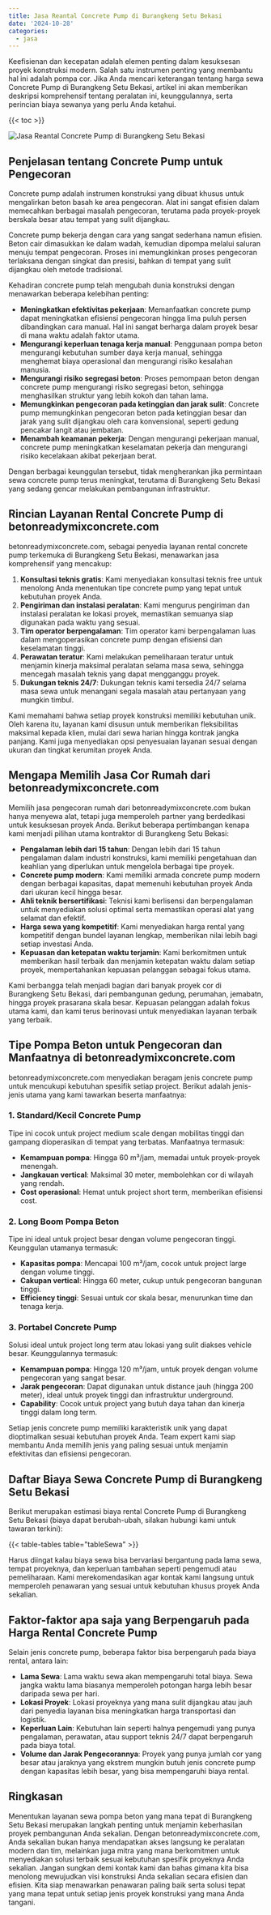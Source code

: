 ```yaml
---
title: Jasa Reantal Concrete Pump di Burangkeng Setu Bekasi
date: '2024-10-28'
categories:
  - jasa
---
```


Keefisienan dan kecepatan adalah elemen penting dalam kesuksesan proyek konstruksi modern. Salah satu instrumen penting yang membantu hal ini adalah pompa cor. Jika Anda mencari keterangan tentang harga sewa Concrete Pump di Burangkeng Setu Bekasi, artikel ini akan memberikan deskripsi komprehensif tentang peralatan ini, keunggulannya, serta perincian biaya sewanya yang perlu Anda ketahui.

{{< toc >}}

![Jasa Reantal Concrete Pump di Burangkeng Setu Bekasi](https://betoncor8.github.io/pump/concrete-pump%20(17).png)

## Penjelasan tentang Concrete Pump untuk Pengecoran

Concrete pump adalah instrumen konstruksi yang dibuat khusus untuk mengalirkan beton basah ke area pengecoran. Alat ini sangat efisien dalam memecahkan berbagai masalah pengecoran, terutama pada proyek-proyek berskala besar atau tempat yang sulit dijangkau.

Concrete pump bekerja dengan cara yang sangat sederhana namun efisien. Beton cair dimasukkan ke dalam wadah, kemudian dipompa melalui saluran menuju tempat pengecoran. Proses ini memungkinkan proses pengecoran terlaksana dengan singkat dan presisi, bahkan di tempat yang sulit dijangkau oleh metode tradisional.

Kehadiran concrete pump telah mengubah dunia konstruksi dengan menawarkan beberapa kelebihan penting:

- **Meningkatkan efektivitas pekerjaan**: Memanfaatkan concrete pump dapat meningkatkan efisiensi pengecoran hingga lima puluh persen dibandingkan cara manual. Hal ini sangat berharga dalam proyek besar di mana waktu adalah faktor utama.
- **Mengurangi keperluan tenaga kerja manual**: Penggunaan pompa beton mengurangi kebutuhan sumber daya kerja manual, sehingga menghemat biaya operasional dan mengurangi risiko kesalahan manusia.
- **Mengurangi risiko segregasi beton**: Proses pemompaan beton dengan concrete pump mengurangi risiko segregasi beton, sehingga menghasilkan struktur yang lebih kokoh dan tahan lama.
- **Memungkinkan pengecoran pada ketinggian dan jarak sulit**: Concrete pump memungkinkan pengecoran beton pada ketinggian besar dan jarak yang sulit dijangkau oleh cara konvensional, seperti gedung pencakar langit atau jembatan.
- **Menambah keamanan pekerja**: Dengan mengurangi pekerjaan manual, concrete pump meningkatkan keselamatan pekerja dan mengurangi risiko kecelakaan akibat pekerjaan berat.

Dengan berbagai keunggulan tersebut, tidak mengherankan jika permintaan sewa concrete pump terus meningkat, terutama di Burangkeng Setu Bekasi yang sedang gencar melakukan pembangunan infrastruktur.

## Rincian Layanan Rental Concrete Pump di betonreadymixconcrete.com

betonreadymixconcrete.com, sebagai penyedia layanan rental concrete pump terkemuka di Burangkeng Setu Bekasi, menawarkan jasa komprehensif yang mencakup:

1. **Konsultasi teknis gratis**: Kami menyediakan konsultasi teknis free untuk menolong Anda menentukan tipe concrete pump yang tepat untuk kebutuhan proyek Anda.
2. **Pengiriman dan instalasi peralatan**: Kami mengurus pengiriman dan instalasi peralatan ke lokasi proyek, memastikan semuanya siap digunakan pada waktu yang sesuai.
3. **Tim operator berpengalaman**: Tim operator kami berpengalaman luas dalam mengoperasikan concrete pump dengan efisiensi dan keselamatan tinggi.
4. **Perawatan teratur**: Kami melakukan pemeliharaan teratur untuk menjamin kinerja maksimal peralatan selama masa sewa, sehingga mencegah masalah teknis yang dapat mengganggu proyek.
5. **Dukungan teknis 24/7**: Dukungan teknis kami tersedia 24/7 selama masa sewa untuk menangani segala masalah atau pertanyaan yang mungkin timbul.

Kami memahami bahwa setiap proyek konstruksi memiliki kebutuhan unik. Oleh karena itu, layanan kami disusun untuk memberikan fleksibilitas maksimal kepada klien, mulai dari sewa harian hingga kontrak jangka panjang. Kami juga menyediakan opsi penyesuaian layanan sesuai dengan ukuran dan tingkat kerumitan proyek Anda.

## Mengapa Memilih Jasa Cor Rumah dari betonreadymixconcrete.com

Memilih jasa pengecoran rumah dari betonreadymixconcrete.com bukan hanya menyewa alat, tetapi juga memperoleh partner yang berdedikasi untuk kesuksesan proyek Anda. Berikut beberapa pertimbangan kenapa kami menjadi pilihan utama kontraktor di Burangkeng Setu Bekasi:

- **Pengalaman lebih dari 15 tahun**: Dengan lebih dari 15 tahun pengalaman dalam industri konstruksi, kami memiliki pengetahuan dan keahlian yang diperlukan untuk mengelola berbagai tipe proyek.
- **Concrete pump modern**: Kami memiliki armada concrete pump modern dengan berbagai kapasitas, dapat memenuhi kebutuhan proyek Anda dari ukuran kecil hingga besar.
- **Ahli teknik bersertifikasi**: Teknisi kami berlisensi dan berpengalaman untuk menyediakan solusi optimal serta memastikan operasi alat yang selamat dan efektif.
- **Harga sewa yang kompetitif**: Kami menyediakan harga rental yang kompetitif dengan bundel layanan lengkap, memberikan nilai lebih bagi setiap investasi Anda.
- **Kepuasan dan ketepatan waktu terjamin**: Kami berkomitmen untuk memberikan hasil terbaik dan menjamin ketepatan waktu dalam setiap proyek, mempertahankan kepuasan pelanggan sebagai fokus utama.

Kami berbangga telah menjadi bagian dari banyak proyek cor di Burangkeng Setu Bekasi, dari pembangunan gedung, perumahan, jemabatn, hingga proyek prasarana skala besar. Kepuasan pelanggan adalah fokus utama kami, dan kami terus berinovasi untuk menyediakan layanan terbaik yang terbaik.

## Tipe Pompa Beton untuk Pengecoran dan Manfaatnya di betonreadymixconcrete.com

betonreadymixconcrete.com menyediakan beragam jenis concrete pump untuk mencukupi kebutuhan spesifik setiap project. Berikut adalah jenis-jenis utama yang kami tawarkan beserta manfaatnya:

### 1\. Standard/Kecil Concrete Pump

Tipe ini cocok untuk project medium scale dengan mobilitas tinggi dan gampang dioperasikan di tempat yang terbatas. Manfaatnya termasuk:

- **Kemampuan pompa**: Hingga 60 m³/jam, memadai untuk proyek-proyek menengah.
- **Jangkauan vertical**: Maksimal 30 meter, membolehkan cor di wilayah yang rendah.
- **Cost operasional**: Hemat untuk project short term, memberikan efisiensi cost.

### 2\. Long Boom Pompa Beton

Tipe ini ideal untuk project besar dengan volume pengecoran tinggi. Keunggulan utamanya termasuk:

- **Kapasitas pompa**: Mencapai 100 m³/jam, cocok untuk project large dengan volume tinggi.
- **Cakupan vertical**: Hingga 60 meter, cukup untuk pengecoran bangunan tinggi.
- **Efficiency tinggi**: Sesuai untuk cor skala besar, menurunkan time dan tenaga kerja.

### 3\. Portabel Concrete Pump

Solusi ideal untuk project long term atau lokasi yang sulit diakses vehicle besar. Keunggulannya termasuk:

- **Kemampuan pompa**: Hingga 120 m³/jam, untuk proyek dengan volume pengecoran yang sangat besar.
- **Jarak pengecoran**: Dapat digunakan untuk distance jauh (hingga 200 meter), ideal untuk proyek tinggi dan infrastruktur underground.
- **Capability**: Cocok untuk project yang butuh daya tahan dan kinerja tinggi dalam long term.

Setiap jenis concrete pump memiliki karakteristik unik yang dapat dioptimalkan sesuai kebutuhan proyek Anda. Team expert kami siap membantu Anda memilih jenis yang paling sesuai untuk menjamin efektivitas dan efisiensi pengecoran.

## Daftar Biaya Sewa Concrete Pump di Burangkeng Setu Bekasi

Berikut merupakan estimasi biaya rental Concrete Pump di Burangkeng Setu Bekasi (biaya dapat berubah-ubah, silakan hubungi kami untuk tawaran terkini):

{{< table-tables table="tableSewa" >}}

Harus diingat kalau biaya sewa bisa bervariasi bergantung pada lama sewa, tempat proyeknya, dan keperluan tambahan seperti pengemudi atau pemeliharaan. Kami merekomendasikan agar kontak kami langsung untuk memperoleh penawaran yang sesuai untuk kebutuhan khusus proyek Anda sekalian.

## Faktor-faktor apa saja yang Berpengaruh pada Harga Rental Concrete Pump

Selain jenis concrete pump, beberapa faktor bisa berpengaruh pada biaya rental, antara lain:

- **Lama Sewa**: Lama waktu sewa akan mempengaruhi total biaya. Sewa jangka waktu lama biasanya memperoleh potongan harga lebih besar daripada sewa per hari.
- **Lokasi Proyek**: Lokasi proyeknya yang mana sulit dijangkau atau jauh dari penyedia layanan bisa meningkatkan harga transportasi dan logistik.
- **Keperluan Lain**: Kebutuhan lain seperti halnya pengemudi yang punya pengalaman, perawatan, atau support teknis 24/7 dapat berpengaruh pada biaya total.
- **Volume dan Jarak Pengecorannya**: Proyek yang punya jumlah cor yang besar atau jaraknya yang ekstrem mungkin butuh jenis concrete pump dengan kapasitas lebih besar, yang bisa mempengaruhi biaya rental.

## Ringkasan

Menentukan layanan sewa pompa beton yang mana tepat di Burangkeng Setu Bekasi merupakan langkah penting untuk menjamin keberhasilan proyek pembangunan Anda sekalian. Dengan betonreadymixconcrete.com, Anda sekalian bukan hanya mendapatkan akses langsung ke peralatan modern dan tim, melainkan juga mitra yang mana berkomitmen untuk menyediakan solusi terbaik sesuai kebutuhan spesifik proyeknya Anda sekalian. Jangan sungkan demi kontak kami dan bahas gimana kita bisa menolong mewujudkan visi konstruksi Anda sekalian secara efisien dan efisien. Kita siap menawarkan penawaran paling baik serta solusi tepat yang mana tepat untuk setiap jenis proyek konstruksi yang mana Anda tangani.
